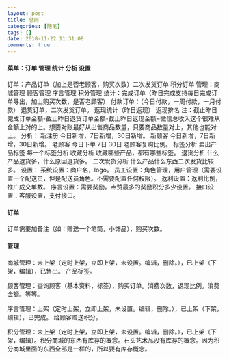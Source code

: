 ```yaml
---
layout: post
title: 总则
categories: [随笔]
tags: []
date: 2018-11-22 11:31:08
comments: true
---
```


#### 菜单：订单  管理  统计  分析  设置

订单：产品订单（加上是否老顾客，购买次数）二次发货订单  积分订单
管理：商城管理  顾客管理  序言管理  积分管理
统计：完成订单（昨日完成支持每日完成订单导出，加上购买次数，是否老顾客） 付款订单：（今日付款，一周付款，一月付款）
退货订单，二次发货订单。
返现统计（昨日返现） 返现排名  注：截止昨日完成订单金额-截止昨日退货订单金额-截止昨日返现金额=微信总收入这个很难从金额上对的上。想要对账最好从出售商品数量，只要商品数量对上，其他也能对上。
分析：
新注册 今日新增，7日新增，30日新增。
新顾客 今日新增，7日新增，30日新增。
老顾客 今日下单 7日 30日  老顾客复购比例。
标签分析 卖出产品标签 每一个标签分析 
收藏分析 收藏哪些产品，都有哪些标签。
退货分析 什么产品退货多，什么原因退货多。
二次发货分析  什么产品什么东西二次发货比较多。
设置： 
系统设置：商户名，logo。
员工设置：角色管理，用户管理（需要设置一个配送员，但是配送员角色。不需要配置任何权限）。
返利设置：返利比例，推广成交单数。
序言设置：需要奖励。点赞最多的奖励积分多少设置。
接口设置：客服设置，支付接口。

#### 订单
订单需要加备注（如：赠送一个笔筒，小饰品），购买次数。

#### 管理

商城管理：未上架（定时上架，立即上架，未设置。编辑，删除。），已上架（下架，编辑），已售出。
        产品标签。
        
顾客管理：查询顾客（基本资料，标签），购买订单。消费次数，返现比例。消费金额。等等。

序言管理：上架（定时上架，立即上架，未设置。编辑，删除。），已上架（下架，编辑），已完成。
        给顾客赠送积分。

积分管理：未上架（定时上架，立即上架，未设置。编辑，删除。），已上架（下架，编辑）。积分商城的东西有库存的概念。石头艺术品没有库存的概念。因为积分商城里面的东西全部是一样的，所以要有库存概念。


